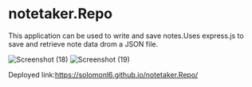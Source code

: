 # notetaker.Repo

This application can be used to write and save notes.Uses express.js  to save and retrieve note data drom a JSON file.

![Screenshot (18)](https://user-images.githubusercontent.com/81569452/121835985-6873c180-cc87-11eb-9706-4906740f3a1c.png)
![Screenshot (19)](https://user-images.githubusercontent.com/81569452/121836000-70336600-cc87-11eb-859d-5b277e8fbcb9.png)


Deployed link:https://solomonl6.github.io/notetaker.Repo/
